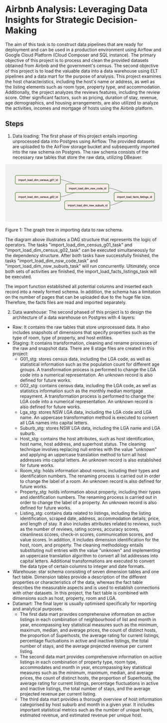 # Airbnb Analysis: Leveraging Data Insights for Strategic Decision-Making
The aim of this task is to construct data pipelines that are ready for deployment and can be used in a production environment using Airflow and Google Cloud Platform (Cloud Composer and SQL instance). The primary objective of this project is to process and clean the provided datasets obtained from Airbnb and the government's census. The second objective of this project is to load the valuable data into a data warehouse using ELT pipelines and a data mart for the purpose of analysis. This project examines the host characteristics, including the host's name or address, as well as the listing elements such as room type, property type, and accommodation. Additionally, the project analyzes the reviews features, including the review score. Other significant factors, such as pricing, duration of stay, revenue, age demographics, and housing arrangements, are also utilized to analyze the activities, incomes and mortgage of hosts using the Airbnb platform.

## Steps

1. Data loading: The first phase of this project entails importing unprocessed data into Postgres using Airflow. The provided datasets are uploaded to the AirFlow storage bucket and subsequently imported into the raw schema on Postgres. The raw schema consists of the necessary raw tables that store the raw data, utilizing DBeaver.

![alt text](https://github.com/KenUTS/Airbnb/blob/9ed78657f0c4fad2baffa777f25e082254bf7e00/airbnb.png)
 
 Figure 1: The graph tree in importing data to raw schema.
 
The diagram above illustrates a DAG structure that represents the logic of operators. The tasks "import_load_dim_census_g01_task" and "import_load_dim_census_g02_task" can be executed simultaneously for the dependency structure. After both tasks have successfully finished, the tasks "import_load_dim_nsw_code_task" and 
"import_load_dim_nsw_suburb_task" will run concurrently. Ultimately, once both sets of activities are finished, the import_load_facts_listings_task will be executed.

The import function established all potential columns and inserted each record into a newly formed schema. In addition, the schema has a limitation on the number of pages that can be uploaded due to the huge file size. Therefore, the facts files are read and imported separately.

2. Data warehouse: The second phased of this project is to design the architecture of a data warehouse on Postgres with 4 layers:
  - Raw: It contains the raw tables that store unprocessed data. It also includes snapshots of dimensions that specify properties such as the type of room, type of property, and host entities.
  - Staging: It contains transformation, cleaning and rename processes of the raw and snapshot data. There are 8 stage files are created in this project:
    - G01_stg: stores census data, including the LGA code, as well as statistical information such as the population count for different age groups. A transformation process is performed to change the LGA code into a numerical representation. An unknown record is also defined for future works.
    - G02_stg: contains census data, including the LGA code, as well as statistics information such as the monthly median mortgage repayment. A transformation process is performed to change the LGA code into a numerical representation. An unknown record is also defined for future works.
    - Lga_stg: stores NSW LGA data, including the LGA code and LGA name. An uppercase transformation method is executed to convert all LGA names into capital letters.
    - Suburb_stg: stores NSW LGA data, including the LGA name and LGA suburb.
    - Host_stg: contains the host attributes, such as host identification, host name, host address, and superhost status. The cleaning technique involves replacing null entries with the value "unknown" and applying an uppercase translation method to turn all host addresses into capital letters. An unknown record is also established for future works.
    - Room_stg: holds information about rooms, including their types and identification numbers. The renaming process is carried out in order to change the label of a room. An unknown record is also defined for future works.
    - Property_stg: holds information about property, including their types and identification numbers. The renaming process is carried out in order to change the label of a property. An unknown record is also defined for future works.
    - Listing_stg: contains data related to listings, including the listing identification, scraped date, address, accommodation details, price, and length of stay. It also includes attributes related to reviews, such as the number of reviews, rating scores, accuracy scores, cleanliness scores, check-in scores, communication scores, and value scores. In addition, it includes dimension identification for the host, room, and property. The cleaning methodology entails substituting null entries with the value "unknown" and implementing an uppercase translation algorithm to convert all list addresses into capital letters. Additional transformations are executed to convert the data type of certain columns to integer and date formats.
  - Warehouse: star schema consisting of seven dimension tables and one fact table. Dimension tables provide a description of the different properties or characteristics of the data, whereas the fact table describes the measurable aspects and is used to establish connections with other datasets. In this project, the fact table is combined with dimensions such as host, property, room and LGA.
  - Datamart: The final layer is usually optimised specifically for reporting and analytical purposes.
    - The first data mart provides comprehensive information on active listings in each combination of neighbourhood of list and month in year, encompassing key statistical measures such as the minimum, maximum, median, and average prices, the count of distinct hosts, the proportion of Superhosts, the average rating for current listings, percentage fluctuations in active and inactive listings, the total number of stays, and the average projected revenue per current listing.
    - The second data mart provides comprehensive information on active listings in each combination of property type, room type, accommodates and month in year, encompassing key statistical measures such as the minimum, maximum, median, and average prices, the count of distinct hosts, the proportion of Superhosts, the average rating for current listings, percentage fluctuations in active and inactive listings, the total number of stays, and the average projected revenue per current listing.
    - The third data mart provides a thorough overview of host information categorised by host suburb and month in a given year. It includes important statistical metrics such as the number of unique hosts, estimated revenue, and estimated revenue per unique host.

